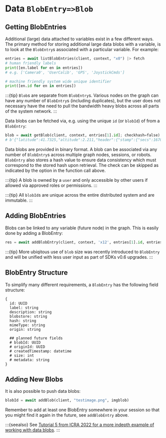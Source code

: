 # Data `BlobEntry=>Blob`

## Getting BlobEntries

Additional (large) data attached to variables exist in a few different ways.  The primary method for storing additional large data blobs with a variable, is to look at the `BlobEntry`s associated with a particular variable.  For example:
```python
entries = await listBlobEntries(client, context, "x0") |> fetch
# human friendly labels
print([en.label for en in entries])
# e.g. ['Camera0', 'UserCalib', 'GPS', 'JoystickCmds']

# machine friendly system wide unique identifier
print([en.id for en in entries])
```

:::{tip}
`Blob`s are separate from `BlobEntry`s.  Various nodes on the graph can have any number of `BlobEntry`s (including duplicates), but the user does not necessary have the need to pull the bandwidth heavy blobs across all parts of the system network.
:::

Data blobs can be fetched via, e.g. using the unique `id` (or `blobId`) of from a `BlobEntry`:
```python
blob = await getBlob(client, context, entries[1].id]; checkhash=false)
# b'{"latitude":41.7325,"altitude":2.211,"header":{"stamp":{"secs":1670378554,"nsecs":000624417},"seq":91,"frame_id":"gps","_type":"ROS1/std_msgs/Header"},"status":{"status":0,"service":1},"position_covariance":[0.265225,0.0,0.0,0.0,0.265225,0.0,0.0,0.0,0.556516],"longitude":-49.946944,"_type":"ROS1/sensor_msgs/NavSatFix","position_covariance_type":2}'
```

Data blobs are provided in binary format.  A blob can be associated via any number of `BlobEntry`s across multiple graph nodes, sessions, or robots.  `BlobEntry` also stores a hash value to ensure data consistency which must correspond to the stored hash upon retrieval.  The check can be skipped as indicated by the option in the function call above.


:::{tip}
A blob is owned by a `user` and only accessible by other users if allowed via approved roles or permissions.
:::

:::{tip}
All `blobId`s are unique across the entire distributed system and are immutable.
:::

## Adding BlobEntries

Blobs can be linked to any variable (future node) in the graph.  This is easily done by adding a BlobEntry:
```python
res = await addBlobEntry(client, context, 'x12', entries[1].id, entries[1].label, len(blob), entries[1].mimeType)
```

:::{tip}
More ubiqitous use of `blob` size was recently introduced to `BlobEntry` and will be unified with less user input as part of SDKs v0.6 upgrades.
:::

## BlobEntry Structure

To simplify many different requirements, a `BlobEntry` has the following field structure:
```
{
  id: UUID
  label: string
  description: string
  blobstore: string
  hash: string
  mimeType: string
  origin: string

  ## planned future fields
  # blobId: UUID
  # originId: UUID
  # createdTimestamp: datetime
  # size: int
  # metadata: string
}
```

## Adding New Blobs

It is also possible to push data blobs:
```python
blobId = await addBlob(client, "testimage.png", imgblob)
```

Remember to add at least one BlobEntry somewhere in your session so that you might find it again in the future, see `addBlobEntry` above.

:::{seealso}
See [Tutorial 5 from ICRA 2022 for a more indepth example of working with data blobs](https://app.navability.io/get-started/tutorials/icra-5-marineexample).
:::

<!-- ```@docs
listBlobEntries
getBlob
``` -->